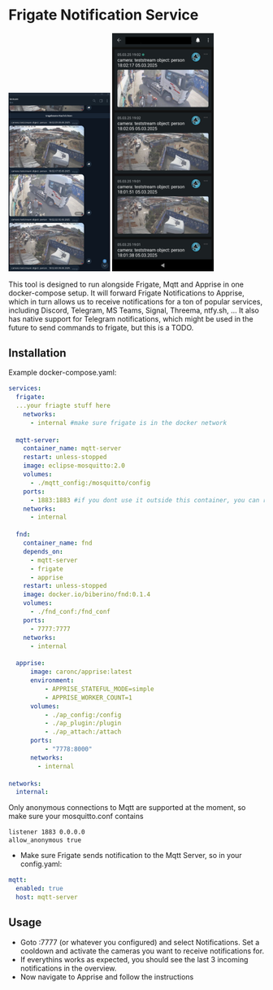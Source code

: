 # Frigate Notification Service

<p float="left">
  <img src=./screenshots/telegram.png width="200" />
  <img src="./screenshots/ntfy.png" width="200" />
</p>

This tool is designed to run alongside Frigate, Mqtt and Apprise in one docker-compose setup.
It will forward Frigate Notifications to Apprise, which in turn allows us to receive notifications for a ton of popular services, including Discord, Telegram, MS Teams, Signal, Threema, ntfy.sh, ...
It also has native support for Telegram notifications, which might be used in the future to send commands to frigate, but this is a TODO.

## Installation

Example docker-compose.yaml:

```yaml
services:
  frigate:
  ...your friagte stuff here
    networks:
      - internal #make sure frigate is in the docker network

  mqtt-server:
    container_name: mqtt-server
    restart: unless-stopped
    image: eclipse-mosquitto:2.0
    volumes:
      - ./mqtt_config:/mosquitto/config
    ports:
      - 1883:1883 #if you dont use it outside this container, you can remove this
    networks:
      - internal

  fnd:
    container_name: fnd
    depends_on:
      - mqtt-server
      - frigate
      - apprise
    restart: unless-stopped
    image: docker.io/biberino/fnd:0.1.4
    volumes:
      - ./fnd_conf:/fnd_conf
    ports:
      - 7777:7777
    networks:
      - internal

  apprise:
      image: caronc/apprise:latest
      environment:
          - APPRISE_STATEFUL_MODE=simple
          - APPRISE_WORKER_COUNT=1
      volumes:
          - ./ap_config:/config
          - ./ap_plugin:/plugin
          - ./ap_attach:/attach
      ports:
          - "7778:8000"
      networks:
        - internal

networks:
  internal:
```

Only anonymous connections to Mqtt are supported at the moment, so make sure your mosquitto.conf contains

```
listener 1883 0.0.0.0
allow_anonymous true

```

- Make sure Frigate sends notification to the Mqtt Server, so in your config.yaml:

```yaml
mqtt:
  enabled: true
  host: mqtt-server
```

## Usage

- Goto <your-host>:7777 (or whatever you configured) and select Notifications. Set a cooldown and activate the cameras you want to receive notifications for.
- If everythins works as expected, you should see the last 3 incoming notifications in the overview.
- Now navigate to Apprise and follow the instructions
